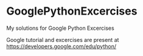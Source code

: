 # GooglePythonExcercises
My solutions for Google Python Excercises 

Google tutorial and excercises are present at https://developers.google.com/edu/python/
